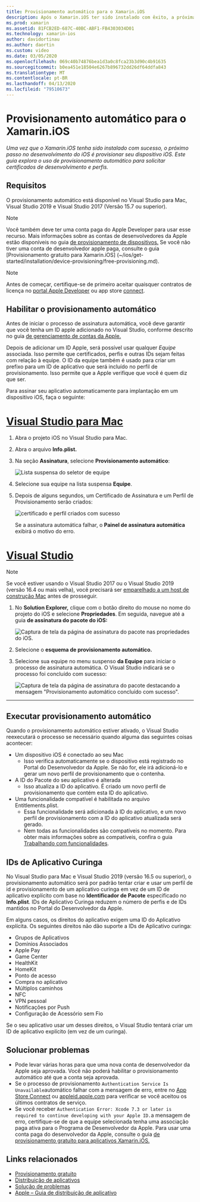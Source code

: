 ```yaml
---
title: Provisionamento automático para o Xamarin.iOS
description: Após o Xamarin.iOS ter sido instalado com êxito, a próxima etapa no desenvolvimento do iOS é provisionar seu dispositivo iOS. Este guia explora o uso da assinatura automática para solicitar certificados e perfis de desenvolvimento.
ms.prod: xamarin
ms.assetid: 81FCB2ED-687C-40BC-ABF1-FB4303034D01
ms.technology: xamarin-ios
author: davidortinau
ms.author: daortin
ms.custom: video
ms.date: 03/05/2020
ms.openlocfilehash: 069c40b74876bea1d3a0c8fca23b3d90c4b91635
ms.sourcegitcommit: b0ea451e18504e6267b896732dd26df64ddfa843
ms.translationtype: MT
ms.contentlocale: pt-BR
ms.lasthandoff: 04/13/2020
ms.locfileid: "79510673"
---
```

# <a name="automatic-provisioning-for-xamarinios"></a>Provisionamento automático para o Xamarin.iOS

_Uma vez que o Xamarin.iOS tenha sido instalado com sucesso, o próximo passo no desenvolvimento do iOS é provisionar seu dispositivo iOS. Este guia explora o uso de provisionamento automático para solicitar certificados de desenvolvimento e perfis._

## <a name="requirements"></a>Requisitos

O provisionamento automático está disponível no Visual Studio para Mac, Visual Studio 2019 e Visual Studio 2017 (Versão 15.7 ou superior). 

> [!NOTE]
> Você também deve ter uma conta paga do Apple Developer para usar esse recurso. Mais informações sobre as contas de desenvolvedores da Apple estão disponíveis no guia [de provisionamento de dispositivos.](~/ios/get-started/installation/device-provisioning/index.md)
> Se você não tiver uma conta de desenvolvedor apple paga, consulte o guia [Provisionamento gratuito para Xamarin.iOS] (~/ios/get-started/installation/device-provisioning/free-provisioning.md).

> [!NOTE]
> Antes de começar, certifique-se de primeiro aceitar quaisquer contratos de licença no [portal Apple Developer](https://developer.apple.com/account/) ou app store [connect](https://appstoreconnect.apple.com/).


## <a name="enable-automatic-provisioning"></a>Habilitar o provisionamento automático

Antes de iniciar o processo de assinatura automática, você deve garantir que você tenha um ID apple adicionado no Visual Studio, conforme descrito no guia [de gerenciamento de contas da Apple.](~/cross-platform/macios/apple-account-management.md) 

Depois de adicionar um ID Apple, será possível usar qualquer _Equipe_ associada. Isso permite que certificados, perfis e outras IDs sejam feitas com relação à equipe. O ID da equipe também é usado para criar um prefixo para um ID de aplicativo que será incluído no perfil de provisionamento. Isso permite que a Apple verifique que você é quem diz que ser.

Para assinar seu aplicativo automaticamente para implantação em um dispositivo iOS, faça o seguinte:

# <a name="visual-studio-for-mac"></a>[Visual Studio para Mac](#tab/macos)

1. Abra o projeto iOS no Visual Studio para Mac.

2. Abra o arquivo **Info.plist.**

3. Na seção **Assinatura**, selecione **Provisionamento automático**:

    ![Lista suspensa do seletor de equipe](automatic-provisioning-images/image2.png)

4. Selecione sua equipe na lista suspensa **Equipe**.

5. Depois de alguns segundos, um Certificado de Assinatura e um Perfil de Provisionamento serão criados:

    ![certificado e perfil criados com sucesso](automatic-provisioning-images/image5.png)

    Se a assinatura automática falhar, o **Painel de assinatura automática** exibirá o motivo do erro.

# <a name="visual-studio"></a>[Visual Studio](#tab/windows)

> [!NOTE]
> Se você estiver usando o Visual Studio 2017 ou o Visual Studio 2019 (versão 16.4 ou mais velha), você precisará ser [emparelhado a um host de construção Mac](~/ios/get-started/installation/windows/connecting-to-mac/index.md) antes de prosseguir.

1. No **Solution Explorer,** clique com o botão direito do mouse no nome do projeto do iOS e selecione **Propriedades**. Em seguida, navegue até a guia **de assinatura do pacote do iOS:**

    ![Captura de tela da página de assinatura do pacote nas propriedades do iOS.](automatic-provisioning-images/bundle-signing-win.png)

2. Selecione o **esquema de provisionamento automático.**

3. Selecione sua equipe no menu suspenso **da Equipe** para iniciar o processo de assinatura automática. O Visual Studio indicará se o processo foi concluído com sucesso:

    ![Captura de tela da página de assinatura do pacote destacando a mensagem "Provisionamento automático concluído com sucesso".](automatic-provisioning-images/signing-success-win.png)

-----

## <a name="run-automatic-provisioning"></a>Executar provisionamento automático

Quando o provisionamento automático estiver ativado, o Visual Studio reexecutará o processo se necessário quando alguma das seguintes coisas acontecer:

- Um dispositivo iOS é conectado ao seu Mac
  - Isso verifica automaticamente se o dispositivo está registrado no Portal do Desenvolvedor da Apple. Se não for, ele irá adicioná-lo e gerar um novo perfil de provisionamento que o contenha.
- A ID do Pacote do seu aplicativo é alterada
  - Isso atualiza a ID do aplicativo. É criado um novo perfil de provisionamento que contém esta ID do aplicativo.
- Uma funcionalidade compatível é habilitada no arquivo Entitlements.plist.
  - Essa funcionalidade será adicionada à ID do aplicativo, e um novo perfil de provisionamento com a ID do aplicativo atualizada será gerado.
  - Nem todas as funcionalidades são compatíveis no momento. Para obter mais informações sobre as compatíveis, confira o guia [Trabalhando com funcionalidades](~/ios/deploy-test/provisioning/capabilities/index.md).

## <a name="wildcard-app-ids"></a>IDs de Aplicativo Curinga

No Visual Studio para Mac e Visual Studio 2019 (versão 16.5 ou superior), o provisionamento automático será por padrão tentar criar e usar um perfil de id e provisionamento de um aplicativo curinga em vez de um ID de aplicativo explícito com base no **Identificador de Pacote** especificado no **Info.plist**. IDs de Aplicativo Curinga reduzem o número de perfis e de IDs mantidos no Portal do Desenvolvedor da Apple.

Em alguns casos, os direitos do aplicativo exigem uma ID do Aplicativo explícita. Os seguintes direitos não dão suporte a IDs de Aplicativo curinga:

- Grupos de Aplicativos
- Domínios Associados
- Apple Pay
- Game Center
- HealthKit
- HomeKit
- Ponto de acesso
- Compra no aplicativo
- Múltiplos caminhos
- NFC
- VPN pessoal
- Notificações por Push
- Configuração de Acessório sem Fio

Se o seu aplicativo usar um desses direitos, o Visual Studio tentará criar um ID de aplicativo explícito (em vez de um curinga).

## <a name="troubleshoot"></a>Solucionar problemas 

- Pode levar várias horas para que uma nova conta de desenvolvedor da Apple seja aprovada. Você não poderá habilitar o provisionamento automático até que a conta seja aprovada.
- Se o processo de provisionamento `Authentication Service Is Unavailable`automático falhar com a mensagem de erro, entre no [App Store Connect](https://appstoreconnect.apple.com/) ou [appleid.apple.com](https://appleid.apple.com) para verificar se você aceitou os últimos contratos de serviço.
- Se você receber `Authentication Error: Xcode 7.3 or later is required to continue developing with your Apple ID.`a mensagem de erro, certifique-se de que a equipe selecionada tenha uma associação paga ativa para o Programa de Desenvolvedor da Apple. Para usar uma conta paga do desenvolvedor da Apple, consulte o guia [de provisionamento gratuito para aplicativos Xamarin.iOS.](~/ios/get-started/installation/device-provisioning/free-provisioning.md)

## <a name="related-links"></a>Links relacionados

- [Provisionamento gratuito](~/ios/get-started/installation/device-provisioning/free-provisioning.md)
- [Distribuição de aplicativos](~/ios/deploy-test/app-distribution/index.md)
- [Solução de problemas](~/ios/deploy-test/troubleshooting.md)
- [Apple – Guia de distribuição de aplicativo](https://developer.apple.com/library/ios/documentation/IDEs/Conceptual/AppDistributionGuide/Introduction/Introduction.html)
